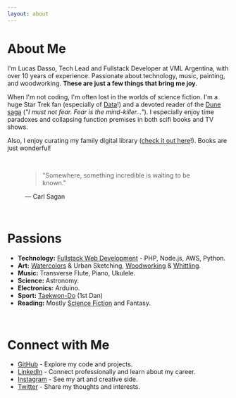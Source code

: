 ```yaml
---
layout: about 
---
```


# About Me

I'm Lucas Dasso, Tech Lead and Fullstack Developer at VML Argentina, with over 10 years of experience. Passionate about technology, music, painting, and woodworking. **These are just a few things that bring me joy**.

When I'm not coding, I'm often lost in the worlds of science fiction. I'm a huge Star Trek fan (especially of [Data](https://memory-alpha.fandom.com/wiki/Data)!) and a devoted reader of the [Dune saga](https://en.wikipedia.org/wiki/Dune_(franchise)) (<em>"I must not fear. Fear is the mind-killer..."</em>). I especially enjoy time paradoxes and collapsing function premises in both scifi books and TV shows.

Also, I enjoy curating my family digital library ([check it out here](https://books.c238.com.ar/lukas238/)!). Books are just wonderful! 

<br>

<figure>
    <blockquote>
    "Somewhere, something incredible is waiting to be known."
    </blockquote>
    <figcaption>— Carl Sagan</figcaption>
</figure>


<br/>

# Passions

*   **Technology:** [Fullstack Web Development](https://github.com/Lukas238) - PHP, Node.js, AWS, Python.
*   **Art:** [Watercolors](https://www.linkedin.com/in/lucasdasso/) & Urban Sketching, [Woodworking](https://www.linkedin.com/in/lucasdasso/) & [Whittling](https://www.linkedin.com/in/lucasdasso/).
*   **Music:** Transverse Flute, Piano, Ukulele.
*   **Science:** Astronomy.
*   **Electronics:** Arduino.
*   **Sport:** [Taekwon-Do](https://www.instagram.com/mastercisternas/) (1st Dan)
*   **Reading:** Mostly [Science Fiction](https://books.c238.com.ar/lukas238/) and Fantasy.

<br/>

# Connect with Me

* [GitHub](https://github.com/Lukas238) - Explore my code and projects.
* [LinkedIn](https://www.linkedin.com/in/lucasdasso/) - Connect professionally and learn about my career.
* [Instagram](https://www.instagram.com/dassolucas) - See my art and creative side.
* [Twitter](https://twitter.com/lucasdasso) - Share my thoughts and interests.

